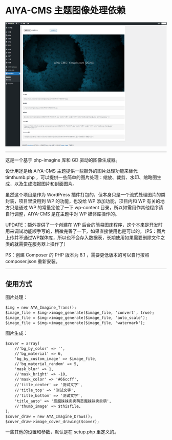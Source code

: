 # AIYA-CMS 主题图像处理依赖

![截图](https://github.com/yeraph-plus/aiya-cms-image-manager/blob/main/screenshot/2024-07-30%20040126.png)

---

这是一个基于 php-imagine 库和 GD 驱动的图像生成器。

设计用途是给 AIYA-CMS 主题提供一些额外的图片处理功能来替代 timthumb.php ，可以提供一些简单的图片处理：缩放、裁剪、水印、缩略图生成，以及生成海报图片和封面图片。

虽然这个项目是作为 WordPress 插件打包的，但本身只是一个流式处理图片的类封装，项目里没用到 WP 的功能，也没给 WP 添加功能，项目内和 WP 有关的地方只是通过 WP 的常量定位了一下 wp-content 目录，所以如需用作其他程序请自行调整，AIYA-CMS 是在主题中对 WP 媒体库操作的。

UPDATE：额外提供了一个创建在 WP 后台的简易图床程序，这个本来是开发时用来调试功能顺手写的，稍微完善了一下，如果直接使用也是可以的。（PS：图片上传并不通过WP媒体库，所以也不会存入数据表，长期使用如果需要删除文件之类的就需要在服务器上操作了）

PS：创建 Composer 的 PHP 版本为 8.1 ，需要更低版本的可以自行按照 composer.json 重新安装。

---

## 使用方式

图片处理：
```
$img = new AYA_Imagine_Trans();
$image_file = $img->image_generate($image_file, 'convert', true);
$image_file = $img->image_generate($image_file, 'auto_scale');
$image_file = $img->image_generate($image_file, 'watermark');
```

图片生成：
```
$cover = array(
    //'bg_by_color' => '',
    //'bg_material' => 6,
    'bg_by_custom_image' => $image_file,
    //'bg_material_random' => 5,
    'mask_blur' => 1,
    //'mask_bright' => -10,
    //'mask_color' => '#66ccff',
    //'title_center' => '测试文字',
    //'title_top' => '测试文字',
    //'title_bottom' => '测试文字',
    'title_auto' => '恶魔妹妹卖卖萌恶魔妹妹卖卖萌',
    //'thumb_image' => $thisfile,
);
$cover_draw = new AYA_Imagine_Draws();
$cover_draw->image_cover_drawing($cover);
```

一些其他的设置和参数，默认是在 setup.php 里定义的。